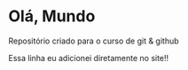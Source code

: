 # Olá, Mundo
Repositório criado para o curso de git & github

Essa linha eu adicionei diretamente no site!!


